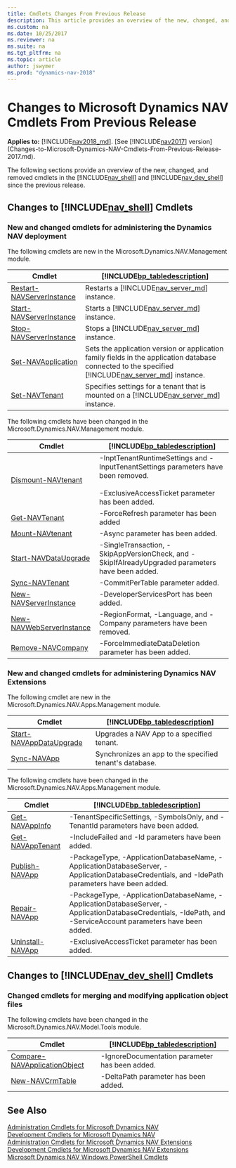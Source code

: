 ```yaml
---
title: Cmdlets Changes From Previous Release
description: This article provides an overview of the new, changed, and removed cmdlets in the Administration Shell and Development Shell since previous release. 
ms.custom: na
ms.date: 10/25/2017
ms.reviewer: na
ms.suite: na
ms.tgt_pltfrm: na
ms.topic: article
author: jswymer
ms.prod: "dynamics-nav-2018"
---
```

# Changes to Microsoft Dynamics NAV Cmdlets From Previous Release

**Applies to:** [!INCLUDE[nav2018_md](includes/nav2018_md.md)]. [See [!INCLUDE[nav2017](includes/nav2017.md)] version](Changes-to-Microsoft-Dynamics-NAV-Cmdlets-From-Previous-Release-2017.md).

The following sections provide an overview of the new, changed, and removed cmdlets in the [!INCLUDE[nav_shell](includes/nav_shell_md.md)] and [!INCLUDE[nav_dev_shell](includes/nav_dev_shell_md.md)] since the previous release.  

## Changes to [!INCLUDE[nav_shell](includes/nav_shell_md.md)] Cmdlets  

### New and changed cmdlets for administering the Dynamics NAV deployment

The following cmdlets are new in the Microsoft.Dynamics.NAV.Management module. 


|Cmdlet|[!INCLUDE[bp_tabledescription](includes/bp_tabledescription_md.md)]|
|------------|---------------------------------------|
|[Restart-NAVServerInstance](https://docs.microsoft.com/en-us/powershell/module/microsoft.dynamics.nav.management/Restart-NAVServerInstance)| Restarts a [!INCLUDE[nav_server_md](includes/nav_server_md.md)] instance. |
|[Start-NAVServerInstance](https://docs.microsoft.com/en-us/powershell/module/microsoft.dynamics.nav.management/Restart-NAVServerInstance)| Starts a [!INCLUDE[nav_server_md](includes/nav_server_md.md)] instance. |
|[Stop-NAVServerInstance](https://docs.microsoft.com/en-us/powershell/module/microsoft.dynamics.nav.management/Restart-NAVServerInstance)| Stops a [!INCLUDE[nav_server_md](includes/nav_server_md.md)] instance. |
|[Set-NAVApplication](https://docs.microsoft.com/en-us/powershell/module/microsoft.dynamics.nav.management/Set-NAVApplication)|Sets the application version or application family fields in the application database connected to the specified [!INCLUDE[nav_server_md](includes/nav_server_md.md)] instance.|
|[Set-NAVTenant](https://docs.microsoft.com/en-us/powershell/module/microsoft.dynamics.nav.management/Set-NAVTenant)|Specifies settings for a tenant that is mounted on a [!INCLUDE[nav_server_md](includes/nav_server_md.md)] instance.|

The following cmdlets have been changed in the Microsoft.Dynamics.NAV.Management module.

|Cmdlet|[!INCLUDE[bp_tabledescription](includes/bp_tabledescription_md.md)]|
|------------|---------------------------------------|  
|[Dismount-NAVtenant](https://docs.microsoft.com/en-us/powershell/module/microsoft.dynamics.nav.management/Dismount-NAVtenant)|-InptTenantRuntimeSettings and -InputTenantSettings parameters have been removed.<br /><br />-ExclusiveAccessTicket parameter has been added.|
|[Get-NAVTenant](https://docs.microsoft.com/en-us/powershell/module/microsoft.dynamics.nav.management/Get-NAVTenant)|-ForceRefresh parameter has been added |
|[Mount-NAVtenant](https://docs.microsoft.com/en-us/powershell/module/microsoft.dynamics.nav.management/Mount-NAVtenant)|-Async parameter has been added.|
|[Start-NAVDataUpgrade](https://docs.microsoft.com/en-us/powershell/module/microsoft.dynamics.nav.management/Start-NAVDataUpgrade)|-SingleTransaction, -SkipAppVersionCheck, and -SkipIfAlreadyUpgraded parameters have been added.|
|[Sync-NAVTenant](https://docs.microsoft.com/en-us/powershell/module/microsoft.dynamics.nav.management/Sync-NAVTenant)|-CommitPerTable parameter added.|
|[New-NAVServerInstance](https://docs.microsoft.com/en-us/powershell/module/microsoft.dynamics.nav.management/New-NAVServerInstance)|-DeveloperServicesPort has been added.|
|[New-NAVWebServerInstance](https://docs.microsoft.com/en-us/powershell/module/microsoft.dynamics.nav.management/New-NAVWebServerInstance)|-RegionFormat, -Language, and -Company parameters have been removed.|
|[Remove-NAVCompany](https://docs.microsoft.com/en-us/powershell/module/microsoft.dynamics.nav.management/Remove-NAVCompany)|-ForceImmediateDataDeletion parameter has been added.|

<!-- A number of other new cmdlets are available in the [!INCLUDE[nav_shell](includes/nav_shell_md.md)] but are not yet listed here. For a full list, see [Administration Cmdlets for Microsoft Dynamics NAV Extensions](http://go.microsoft.com/fwlink/?LinkID=626874).  -->

### New and changed cmdlets for administering Dynamics NAV Extensions
The following cmdlet are new in the Microsoft.Dynamics.NAV.Apps.Management module. 

|Cmdlet|[!INCLUDE[bp_tabledescription](includes/bp_tabledescription_md.md)]|
|------------|---------------------------------------|  
|[Start-NAVAppDataUpgrade](https://docs.microsoft.com/en-us/powershell/module/microsoft.dynamics.nav.apps.management/Start-NAVAppDataUpgrade)|Upgrades a NAV App to a specified tenant.|
|[Sync-NAVApp](https://docs.microsoft.com/en-us/powershell/module/microsoft.dynamics.nav.apps.management/Sync-NAVApp)|Synchronizes an app to the specified tenant's database.|

<!--|[Get-NAVTableSynchSetupForDataUpgrade](https://docs.microsoft.com/en-us/powershell/module/microsoft.dynamics.nav.apps.management/Get-NAVTableSynchSetupForDataUpgrade)|Gets information about the tables that will be modified, added, or removed during a tenant data upgrade on the specified  [!INCLUDE[nav_server_md](includes/nav_server_md.md)] instance.|-->

The following cmdlets have been changed in the Microsoft.Dynamics.NAV.Apps.Management module.

|Cmdlet|[!INCLUDE[bp_tabledescription](includes/bp_tabledescription_md.md)]|
|------------|---------------------------------------|  
|[Get-NAVAppInfo](https://docs.microsoft.com/en-us/powershell/module/microsoft.dynamics.nav.apps.management/Get-NAVAppInfo)|-TenantSpecificSettings, -SymbolsOnly, and -TenantId parameters have been added.|
|[Get-NAVAppTenant](https://docs.microsoft.com/en-us/powershell/module/microsoft.dynamics.nav.apps.management/Get-NAVAppTenant)|-IncludeFailed and -Id parameters have been added.|
|[Publish-NAVApp](https://docs.microsoft.com/en-us/powershell/module/microsoft.dynamics.nav.apps.management/Publish-NAVApp)|-PackageType, -ApplicationDatabaseName, -ApplicationDatabaseServer, -ApplicationDatabaseCredentials, and -IdePath parameters have been added.|
|[Repair-NAVApp](https://docs.microsoft.com/en-us/powershell/module/microsoft.dynamics.nav.apps.management/Repair-NAVApp)|-PackageType, -ApplicationDatabaseName, -ApplicationDatabaseServer, -ApplicationDatabaseCredentials, -IdePath, and -ServiceAccount parameters have been added.|
|[Uninstall-NAVApp](https://docs.microsoft.com/en-us/powershell/module/microsoft.dynamics.nav.apps.management/Repair-NAVApp)|-ExclusiveAccessTicket parameter has been added.|

## Changes to [!INCLUDE[nav_dev_shell](includes/nav_dev_shell_md.md)] Cmdlets  

### Changed cmdlets for merging and modifying application object files 
The following cmdlets have been changed in the Microsoft.Dynamics.NAV.Model.Tools module.

|Cmdlet|[!INCLUDE[bp_tabledescription](includes/bp_tabledescription_md.md)]|
|------------|---------------------------------------|  
|[Compare-NAVApplicationObject](https://docs.microsoft.com/en-us/powershell/module/microsoft.dynamics.nav.model.tools/Compare-NAVApplicationObject)|-IgnoreDocumentation parameter has been added.|
|[New-NAVCrmTable](https://docs.microsoft.com/en-us/powershell/module/microsoft.dynamics.nav.model.tools/New-NAVCrmTable)|-DeltaPath parameter has been added.|

<!-- >  A number of other new cmdlets are available in the [!INCLUDE[nav_dev_shell](includes/nav_dev_shell_md.md)] but are not yet listed here. For a full list, see [Development Cmdlets for Microsoft Dynamics NAV Extensions](http://go.microsoft.com/fwlink/?LinkId=626875). -->

<!--
### Changed cmdlets for creating extension packages  
The following cmdlets have been changed in the Microsoft.Dynamics.NAV.Apps.Tools module.
|Cmdlet|[!INCLUDE[bp_tabledescription](includes/bp_tabledescription_md.md)]|
|------------|---------------------------------------|  
|[Export-NAVAppTenantWebService](https://docs.microsoft.com/en-us/powershell/module/microsoft.dynamics.nav.apps.tools/Export-NAVAppTenantWebService)|-ServiceName parameter has been added.|
-->

## See Also  
[Administration Cmdlets for Microsoft Dynamics NAV](https://docs.microsoft.com/en-us/powershell/module/microsoft.dynamics.nav.management/Microsoft.Dynamics.NAV.Management.md)  
[Development Cmdlets for Microsoft Dynamics NAV](https://docs.microsoft.com/en-us/powershell/module/microsoft.dynamics.nav.model.tools/Microsoft.Dynamics.NAV.Model.Tools.md)  
[Administration Cmdlets for Microsoft Dynamics NAV Extensions](https://docs.microsoft.com/en-us/powershell/module/microsoft.dynamics.nav.apps.management/Microsoft.Dynamics.NAV.Apps.Management.md)  
[Development Cmdlets for Microsoft Dynamics NAV Extensions](https://docs.microsoft.com/en-us/powershell/module/microsoft.dynamics.nav.apps.tools/Microsoft.Dynamics.NAV.Apps.Tools.md)  
[Microsoft Dynamics NAV Windows PowerShell Cmdlets](Microsoft-Dynamics-NAV-Windows-PowerShell-Cmdlets.md)
